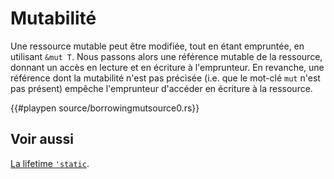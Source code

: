 # Mutabilité

Une ressource mutable peut être modifiée, tout en étant empruntée, en utilisant `&mut T`. Nous passons alors une référence mutable de la ressource, donnant un accès en lecture et en écriture à l'emprunteur. En revanche, une référence dont la mutabilité n'est pas précisée (i.e. que le mot-clé `mut` n'est pas présent) empêche l'emprunteur d'accéder en écriture à la ressource.

{{#playpen source/borrowingmutsource0.rs}}

## Voir aussi

[La lifetime `'static`][static].

[static]: ../chapitre13/static.html

